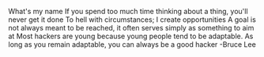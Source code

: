 What's my name 
If you spend too much time thinking about a thing, you'll never get it done
To hell with circumstances; I create opportunities
A goal is not always meant to be reached, it often serves simply as something to aim at
Most hackers are young because young people tend to be adaptable. As long as you remain adaptable, you can always be a good hacker
	-Bruce Lee
